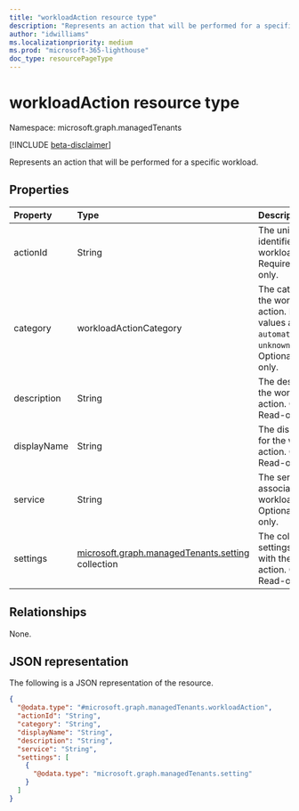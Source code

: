 ```yaml
---
title: "workloadAction resource type"
description: "Represents an action that will be performed for a specific workload."
author: "idwilliams"
ms.localizationpriority: medium
ms.prod: "microsoft-365-lighthouse"
doc_type: resourcePageType
---
```


# workloadAction resource type

Namespace: microsoft.graph.managedTenants

[!INCLUDE [beta-disclaimer](../../includes/beta-disclaimer.md)]

Represents an action that will be performed for a specific workload.

## Properties
|Property|Type|Description|
|:---|:---|:---|
|actionId|String|The unique identifier for the workload action. Required. Read-only.|
|category|workloadActionCategory|The category for the workload action. Possible values are: `automated`, `manual`, `unknownFutureValue`. Optional. Read-only.|
|description|String|The description for the workload action. Optional. Read-only.|
|displayName|String|The display name for the workload action. Optional. Read-only.|
|service|String|The service associated with workload action. Optional. Read-only.|
|settings|[microsoft.graph.managedTenants.setting](../resources/managedtenants-setting.md) collection|The collection of settings associated with the workload action. Optional. Read-only.|

## Relationships
None.

## JSON representation
The following is a JSON representation of the resource.
<!-- {
  "blockType": "resource",
  "@odata.type": "microsoft.graph.managedTenants.workloadAction"
}
-->
``` json
{
  "@odata.type": "#microsoft.graph.managedTenants.workloadAction",
  "actionId": "String",
  "category": "String",
  "displayName": "String",
  "description": "String",
  "service": "String",
  "settings": [
    {
      "@odata.type": "microsoft.graph.managedTenants.setting"
    }
  ]
}
```
